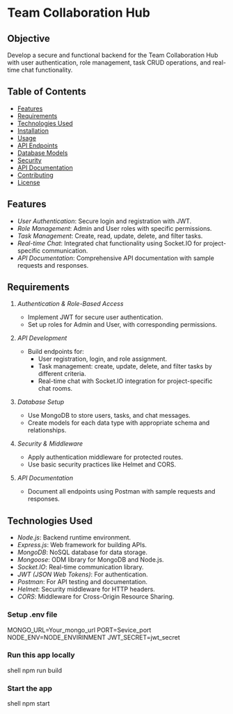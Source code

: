 
 
   
# Team Collaboration Hub

## Objective
Develop a secure and functional backend for the Team Collaboration Hub with user authentication, role management, task CRUD operations, and real-time chat functionality.

## Table of Contents
- [Features](#features)
- [Requirements](#requirements)
- [Technologies Used](#technologies-used)
- [Installation](#installation)
- [Usage](#usage)
- [API Endpoints](#api-endpoints)
- [Database Models](#database-models)
- [Security](#security)
- [API Documentation](#api-documentation)
- [Contributing](#contributing)
- [License](#license)

## Features
- *User Authentication*: Secure login and registration with JWT.
- *Role Management*: Admin and User roles with specific permissions.
- *Task Management*: Create, read, update, delete, and filter tasks.
- *Real-time Chat*: Integrated chat functionality using Socket.IO for project-specific communication.
- *API Documentation*: Comprehensive API documentation with sample requests and responses.

## Requirements
1. *Authentication & Role-Based Access*
   - Implement JWT for secure user authentication.
   - Set up roles for Admin and User, with corresponding permissions.
   
2. *API Development*
   - Build endpoints for:
     - User registration, login, and role assignment.
     - Task management: create, update, delete, and filter tasks by different criteria.
     - Real-time chat with Socket.IO integration for project-specific chat rooms.

3. *Database Setup*
   - Use MongoDB to store users, tasks, and chat messages.
   - Create models for each data type with appropriate schema and relationships.

4. *Security & Middleware*
   - Apply authentication middleware for protected routes.
   - Use basic security practices like Helmet and CORS.

5. *API Documentation*
   - Document all endpoints using Postman with sample requests and responses.



## Technologies Used
- *Node.js*: Backend runtime environment.
- *Express.js*: Web framework for building APIs.
- *MongoDB*: NoSQL database for data storage.
- *Mongoose*: ODM library for MongoDB and Node.js.
- *Socket.IO*: Real-time communication library.
- *JWT (JSON Web Tokens)*: For authentication.
- *Postman*: For API testing and documentation.
- *Helmet*: Security middleware for HTTP headers.
- *CORS*: Middleware for Cross-Origin Resource Sharing.

### Setup .env file
MONGO_URL=Your_mongo_url
PORT=Sevice_port
NODE_ENV=NODE_ENVIRINMENT
JWT_SECRET=jwt_secret


### Run this app locally

shell
npm run build


### Start the app

shell
npm start
